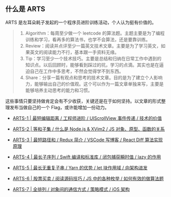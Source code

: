 ## 什么是 ARTS

ARTS 是左耳朵耗子发起的一个程序员进阶训练活动，个人认为挺有价值的。

> 1. Algorithm：每周至少做一个 leetcode 的算法题。主题主要是为了编程训练和学习，看再多的算法书，也学不会算法，还是要靠训练。
> 2. Review：阅读并点评至少一篇英文技术文章。主要是为了学习英文，如果英文的阅读能力不行，基本跟一手资料无缘。
> 3. Tip：学习至少一个技术技巧。主要是总结和归纳在日常工作中遇到的知识点。以后回顾时，能够看到踩过的坑，学习的点滴。其实也是在逼迫自己在工作中多思考，不然会觉得学不到东西。
> 4. Share：分享一篇有观点和思考的技术文章。目的是为了建立个人影响力，能够输出自己的价值观。这个可以作为一篇文章单独来写，主要是能够培养主动思考的能力和习惯。

这些事情只要坚持做肯定会有不少收获，关键还是在于如何坚持。以文章的形式整理发布当做自己的一个 Flag，或许能增加一份动力。

- [ARTS-1 | 最短编辑距离 / 工程师进阶 / UIScrollView 事件传递 / 技术的价值](https://github.com/iostalks/ARTS/blob/master/ARTS-1%20%7C%20%E6%9C%80%E7%9F%AD%E7%BC%96%E8%BE%91%E8%B7%9D%E7%A6%BB%20%26%20%E5%B7%A5%E7%A8%8B%E5%B8%88%E8%BF%9B%E9%98%B6%20%26%20UIScrollView%20%E4%BA%8B%E4%BB%B6%E4%BC%A0%E9%80%92%20%26%20%E6%8A%80%E6%9C%AF%E7%9A%84%E4%BB%B7%E5%80%BC.md)

- [ARTS-2 | 等和子集 / 什么是 Node.js & XVim2 / JS 对象、原型、函数的关系](https://github.com/iostalks/ARTS/blob/master/ARTS-2%20%7C%20%E7%AD%89%E5%92%8C%E5%AD%90%E9%9B%86%20%26%20%E4%BB%80%E4%B9%88%E6%98%AF%20Node.js%20%26%20XVim2%20%26%20JS%20%E5%AF%B9%E8%B1%A1%E3%80%81%E5%8E%9F%E5%9E%8B%E3%80%81%E5%87%BD%E6%95%B0%E7%9A%84%E5%85%B3%E7%B3%BB.md)

- [ARTS-3 | 最短路径和 / Redux 简介 / VSCode 写博客 / React Diff 算法实现原理](https://github.com/iostalks/ARTS/blob/master/ARTS-3%20%7C%20最短路径和%20%26%20Redux%20简介%20%26%20VSCode%20写博客%20%26%20React%20Diff%20算法实现原理.md)

- [ARTS-4 | 最长子序列 / Swift 编译和标准库 / 闭包捕获瞬时值 / lazy 的作用](https://github.com/iostalks/ARTS/blob/master/ARTS-4%20%7C%20%E6%9C%80%E9%95%BF%E5%AD%90%E5%BA%8F%E5%88%97%20%26%20Swift%20%E7%BC%96%E8%AF%91%E5%92%8C%E6%A0%87%E5%87%86%E5%BA%93%20%26%20%E9%97%AD%E5%8C%85%E6%8D%95%E8%8E%B7%E7%9E%AC%E6%97%B6%E5%80%BC%20%26%20Lazy%20%E7%9A%84%E4%BD%9C%E7%94%A8.md)

- [ARTS-5 | 最长无重复子串 / Yarn 的优势 / let 块作用域 / 向架构进发](https://github.com/iostalks/ARTS/blob/master/ARTS-5%20%7C%20%E6%9C%80%E9%95%BF%E6%97%A0%E9%87%8D%E5%A4%8D%E5%AD%90%E4%B8%B2%20%26%20Yarn%20%E7%9A%84%E4%BC%98%E5%8A%BF%20%26%20let%20%E5%9D%97%E4%BD%9C%E7%94%A8%E5%9F%9F%20%26%20%E5%90%91%E6%9E%B6%E6%9E%84%E8%BF%9B%E5%8F%91.md)

- [ARTS-6 | 股票买卖 / 阅读源码技巧 / JS 中的各种枚举 / 如何有效的做算法题](https://github.com/iostalks/ARTS/blob/master/ARTS-6%20%20%7C%20%E8%82%A1%E7%A5%A8%E4%B9%B0%E5%8D%96%20%26%20%E9%98%85%E8%AF%BB%E6%BA%90%E7%A0%81%E6%8A%80%E5%B7%A7%20%26%20JS%20%E4%B8%AD%E7%9A%84%E5%90%84%E7%A7%8D%E6%9E%9A%E4%B8%BE%20%26%20%E5%A6%82%E4%BD%95%E6%9C%89%E6%95%88%E7%9A%84%E5%81%9A%E7%AE%97%E6%B3%95%E9%A2%98.md)

- [ARTS-7 | 全排列 / 对象间的通信方式 / 策略模式 / iOS 架构](https://github.com/iostalks/ARTS/blob/master/ARTS-7%20%7C%20%E5%85%A8%E6%8E%92%E5%88%97%20%26%20%E5%AF%B9%E8%B1%A1%E9%97%B4%E7%9A%84%E9%80%9A%E4%BF%A1%E6%96%B9%E5%BC%8F%20%26%20%E7%AD%96%E7%95%A5%E6%A8%A1%E5%BC%8F%20%26%20iOS%20%E6%9E%B6%E6%9E%84.md)
